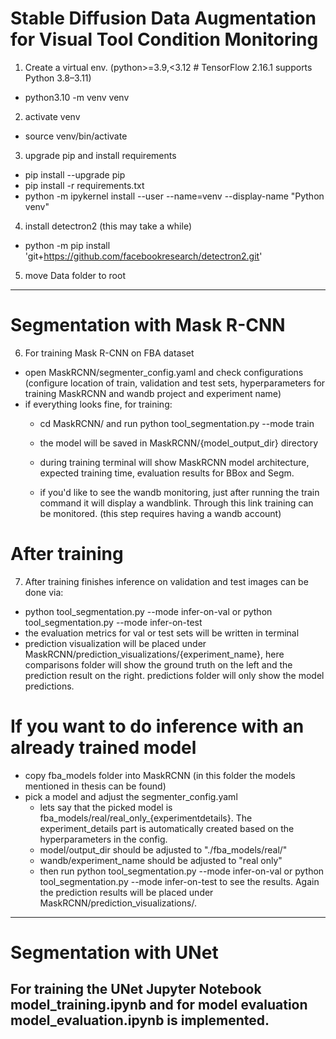 # Stable Diffusion Data Augmentation for Visual Tool Condition Monitoring

1. Create a virtual env. (python>=3.9,<3.12  # TensorFlow 2.16.1 supports Python 3.8–3.11)
- python3.10 -m venv venv

2. activate venv
- source venv/bin/activate

3. upgrade pip and install requirements
- pip install --upgrade pip
- pip install -r requirements.txt
- python -m ipykernel install --user --name=venv --display-name "Python venv"

4. install detectron2 (this may take a while)
- python -m pip install 'git+https://github.com/facebookresearch/detectron2.git'

5. move Data folder to root

----------------------
# Segmentation with Mask R-CNN
6. For training Mask R-CNN on FBA dataset
- open MaskRCNN/segmenter_config.yaml and check configurations (configure location of train, validation and test sets, hyperparameters for training MaskRCNN and wandb project and experiment name)
- if everything looks fine, for training:
    - cd MaskRCNN/ and run python tool_segmentation.py --mode train
    - the model will be saved in MaskRCNN/{model_output_dir} directory

    - during training terminal will show MaskRCNN model architecture, expected training time, evaluation results for BBox and Segm. 
    - if you'd like to see the wandb monitoring, just after running the train command it will display a wandblink. Through this link training can be monitored. (this step requires having a wandb account)

# After training
7. After training finishes inference on validation and test images can be done via:
- python tool_segmentation.py --mode infer-on-val or python tool_segmentation.py --mode infer-on-test
- the evaluation metrics for val or test sets will be written in terminal
- prediction visualization will be placed under MaskRCNN/prediction_visualizations/{experiment_name}, here comparisons folder will show the ground truth on the left and the prediction result on the right. predictions folder will only show the model predictions.

# If you want to do inference with an already trained model
- copy fba_models folder into MaskRCNN (in this folder the models mentioned in thesis can be found)
- pick a model and adjust the segmenter_config.yaml 
    - lets say that the picked model is fba_models/real/real_only_{experimentdetails}. The experiment_details part is automatically created based on the hyperparameters in the config. 
    - model/output_dir should be adjusted to "./fba_models/real/"
    - wandb/experiment_name should be adjusted to "real only" 
    - then run python tool_segmentation.py --mode infer-on-val or python tool_segmentation.py --mode infer-on-test to see the results. Again the prediction results will be placed under MaskRCNN/prediction_visualizations/. 

----------------------
# Segmentation with UNet
For training the UNet Jupyter Notebook model_training.ipynb and for model evaluation model_evaluation.ipynb is implemented.
- 

